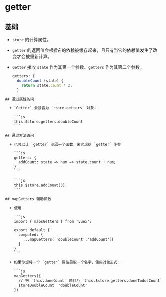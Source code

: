 # getter

## 基础

  - `store` 的计算属性。

  - `getter` 的返回值会根据它的依赖被缓存起来，且只有当它的依赖值发生了改变才会被重新计算。

  - `Getter` 接收 `state` 作为其第一个参数、`getters` 作为其第二个参数。

    ```javascript
    getters: {
      doubleCount (state) {
        return state.count * 2;
      }
    ```

````html
## 通过属性访问

  + `Getter` 会暴露为 `store.getters` 对象：

    ```js
    this.$store.getters.doubleCount
    ```

## 通过方法访问

  + 也可以让 `getter` 返回一个函数，来实现给 `getter` 传参

    ```js
    getters: {
      addCount: state => num => state.count + num;
    }
    ```

    ```js
    this.$store.addCount(3);
    ```

## mapGetters 辅助函数

  + 使用

    ```js
    import { mapsGetters } from 'vuex';

    export default {
      computed: {
        ...mapGetters(['doubleCount','addCount'])
      }
    }
    ```

  + 如果你想将一个 `getter` 属性另取一个名字，使用对象形式：

    ```js
    mapGetters({
      // 把 `this.doneCount` 映射为 `this.$store.getters.doneTodosCount`
      storeDoubleCount: 'doubleCount'
    })
````
